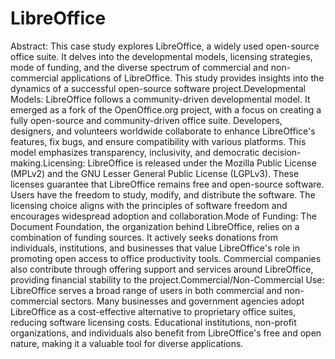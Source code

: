 # LibreOffice
Abstract: This case study explores LibreOffice, a widely used open-source office suite. It delves into the developmental models, licensing strategies, mode of funding, and the diverse spectrum of commercial and non-commercial applications of LibreOffice. This study provides insights into the dynamics of a successful open-source software project.Developmental Models: LibreOffice follows a community-driven developmental model. It emerged as a fork of the OpenOffice.org project, with a focus on creating a fully open-source and community-driven office suite. Developers, designers, and volunteers worldwide collaborate to enhance LibreOffice's features, fix bugs, and ensure compatibility with various platforms. This model emphasizes transparency, inclusivity, and democratic decision-making.Licensing: LibreOffice is released under the Mozilla Public License (MPLv2) and the GNU Lesser General Public License (LGPLv3). These licenses guarantee that LibreOffice remains free and open-source software. Users have the freedom to study, modify, and distribute the software. The licensing choice aligns with the principles of software freedom and encourages widespread adoption and collaboration.Mode of Funding: The Document Foundation, the organization behind LibreOffice, relies on a combination of funding sources. It actively seeks donations from individuals, institutions, and businesses that value LibreOffice's role in promoting open access to office productivity tools. Commercial companies also contribute through offering support and services around LibreOffice, providing financial stability to the project.Commercial/Non-Commercial Use: LibreOffice serves a broad range of users in both commercial and non-commercial sectors. Many businesses and government agencies adopt LibreOffice as a cost-effective alternative to proprietary office suites, reducing software licensing costs. Educational institutions, non-profit organizations, and individuals also benefit from LibreOffice's free and open nature, making it a valuable tool for diverse applications.
